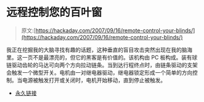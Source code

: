 # 远程控制您的百叶窗

> 原文:[https://hackaday.com/2007/09/16/remote-control-your-blinds/](https://hackaday.com/2007/09/16/remote-control-your-blinds/)

我正在挖掘我的大脑寻找有趣的话题，这种垂直的盲目攻击突然出现在我的脑海里。这一页不是最漂亮的，但它的黑客是有价值的。该机构由 PC 板构成。装有球链驱动齿轮的马达可向两个方向拉动链条。当到达行程终点时，由链条驱动的支架会触发一个微型开关。电机由一对继电器驱动，继电器锁定形成一个简单的方向控制。当电源被触发打开或关闭时，电机开始移动，直到停止被触发。

*   [永久链接](http://www.laureanno.com/x10-drap.html)